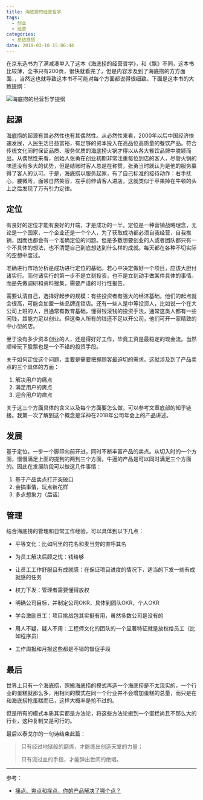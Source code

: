 ```yaml
---
title: 海底捞的经营哲学
tags:
  - 创业
  - 经营
categories:
  - 总结感悟
date: 2019-03-10 15:06:44
---
```



在京东选书为了满减凑单入了这本《海底捞的经营哲学》，和《飘》不同，这本书比较薄，全书只有200页，很快就看完了，但是内容涉及到了海底捞的方方面面，，当然这也就导致这本书不可能对每个方面都说得很细致。下面是这本书的大致提纲：

![海底捞的经营哲学提纲](https://flowsnow.oss-cn-shanghai.aliyuncs.com/image/normal/Haidilao-management-philosophy-outline.png)

<!--more-->

## 起源

海底捞的起源有其必然性也有其偶然性。从必然性来看，2000年以后中国经济快速发展，人民生活日益富裕，有足够的资本投入在高品位高质量的餐饮产品。符合传统文化同时保证品质、服务优质的海底捞火锅才得以从各大餐饮品牌中脱颖而出。从偶然性来看，创始人张勇在创业初期非常注重每位到店的客人，尽管火锅的味道没有多大的优势，但是结账时客人总是在称赞，张勇当时就认为是他的服务赢得了客人的认可。于是，海底捞以服务起家，有了自己标准的接待动作：右手抚心，腰微弯，面带自然笑容，左手前伸请客人进店。这就类似于苹果掉在牛顿的头上之后发现了万有引力定律。

## 定位

有良好的定位才能有良好的开端，才是成功的一半。定位是一种营销战略理念，无论是一个国家，一个企业还是一个个人，为了获取成功都必须自我经营，自我推销，因而也都会有一个准确定位的问题。但是多数想要创业的人或者团队都只有一个不具体的想法，也不清楚自己到底想达到什么样的成就。每天都在各种不切实际的空想中度过。

准确进行市场分析是成功进行定位的基础。若心中决定做好一个项目，应该大胆付诸实行。而付诸实行的第一步不是立刻投资，也不是立刻动手做某件具体的事情。而是先做调研和资料搜集，需要严谨的可行性报告。

需要认清自己，选择好起步的规模：有些投资者有强大的经济基础，他们的起点就会很高，可能会加盟一些品牌连锁店。还有一些人是中等投资人，比如说一个在大公司上班的人，且通常有教育基础，懂得钱滚钱的投资手法，通常这类人都有一些闲钱，其能力足以创业。但这类人所有的钱还不足以开公司，他们可开一家精致的中小型的店。

至于没有多少资本创业的人，还是得好好工作，毕竟工资是最稳定的现金流。当然顺带玩下股票也是一个不错的投资手段。

关于如何定位这个问题，主要是需要把握顾客最迫切的需求。这就涉及到了产品卖点的三个具体的方面：

1. 解决用户的痛点
2. 满足用户的爽点
3. 迎合用户的痒点

关于这三个方面具体的含义以及每个方面要怎么做，可以参考文章底部的知乎链接。我第一次了解到这个概念是洋神在2018年公司年会上的产品讲述。

## 发展

基于定位，一步一个脚印向前开进，同时不断丰富产品的卖点。从切入时的一个方面，慢慢满足上面的提到的两到三个方面，牛逼的产品是可以同时满足三个方面的。因此在发展阶段可以做这几件事情：

1. 基于产品卖点打开突破口
2. 会搞事情，玩点新花样
3. 多点想象力（后话）

## 管理

结合海底捞的管理和日常工作经验，可以具体到以下几点：

- 平等文化：比如阿里的花名和麦当劳的直呼其名

- 为员工解决后顾之忧：钱给够

- 让员工工作舒服且有成就感：在保证项目进度的情况下，适当的下发一些有成就感的任务

- 权力下发：管理者需要懂得放权

- 明确公司目标，并制定公司OKR，具体到团队OKR，个人OKR

- 学会激励员工：项目挑战包其实挺有用，虽然多数公司是没有的

- 用人不疑，疑人不用：工程师文化的团队的一个显著特征就是放权给员工（比如程序员）

- 工作周报和月报这些都是不错的督促手段

## 最后

世界上只有一个海底捞，照搬海底捞的模式再造一个海底捞是不太现实的，一个行业的蛋糕就那么多，用相同的模式在同一个行业并不会增加蛋糕的总量，而只是在和海底捞抢蛋糕而已，这样大概率是抢不过的。

但是所有的模式本质其实都是方法论，将这些方法论搬到一个蛋糕尚且不那么大的行业，这种复制又是可行的。

最后以泰戈尔的一句诗结束此篇：

> 只有经过地狱般的磨练，才能练出创造天堂的力量；
>
> 只有流过血的手指，才能弹出世间的绝唱。

---

参考：

- [痛点、爽点和痒点，你的产品解决了哪个点？](https://zhuanlan.zhihu.com/p/35092885)

